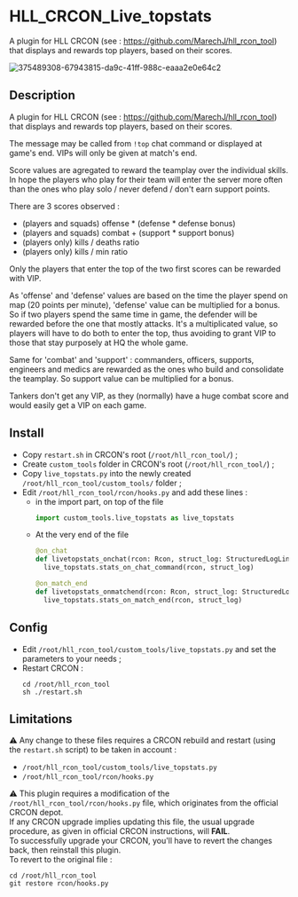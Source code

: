 # HLL_CRCON_Live_topstats

A plugin for HLL CRCON (see : https://github.com/MarechJ/hll_rcon_tool)
that displays and rewards top players, based on their scores.

![375489308-67943815-da9c-41ff-988c-eaaa2e0e64c2](https://github.com/user-attachments/assets/e44d0f07-23a8-4f62-87c4-742803c8be06)

## Description
A plugin for HLL CRCON (see : https://github.com/MarechJ/hll_rcon_tool)
that displays and rewards top players, based on their scores.

The message may be called from `!top` chat command
or displayed at game's end.
VIPs will only be given at match's end.

Score values are agregated to reward the teamplay over the individual skills.
In hope the players who play for their team will enter the server more often
than the ones who play solo / never defend / don't earn support points.

There are 3 scores observed :
- (players and squads) offense * (defense * defense bonus)
- (players and squads) combat + (support * support bonus)
- (players only) kills / deaths ratio
- (players only) kills / min ratio

Only the players that enter the top of the two first scores can be rewarded with VIP.

As 'offense' and 'defense' values are based on the time the player spend on map
(20 points per minute), 'defense' value can be multiplied for a bonus.
So if two players spend the same time in game, the defender will be rewarded
before the one that mostly attacks.
It's a multiplicated value, so players will have to do both to enter the top,
thus avoiding to grant VIP to those that stay purposely at HQ the whole game.

Same for 'combat' and 'support' : commanders, officers, supports, engineers
and medics are rewarded as the ones who build and consolidate the teamplay.
So support value can be multiplied for a bonus.

Tankers don't get any VIP, as they (normally) have a huge combat score
and would easily get a VIP on each game.

## Install
- Copy `restart.sh` in CRCON's root (`/root/hll_rcon_tool/`) ;
- Create `custom_tools` folder in CRCON's root (`/root/hll_rcon_tool/`) ;
- Copy `live_topstats.py` into the newly created `/root/hll_rcon_tool/custom_tools/` folder ;
- Edit `/root/hll_rcon_tool/rcon/hooks.py` and add these lines :
  - in the import part, on top of the file
    ```python
    import custom_tools.live_topstats as live_topstats
    ```
  - At the very end of the file
    ```python
    @on_chat
    def livetopstats_onchat(rcon: Rcon, struct_log: StructuredLogLineWithMetaData):
      live_topstats.stats_on_chat_command(rcon, struct_log)

    @on_match_end
    def livetopstats_onmatchend(rcon: Rcon, struct_log: StructuredLogLineWithMetaData):
      live_topstats.stats_on_match_end(rcon, struct_log)
    ```

## Config
- Edit `/root/hll_rcon_tool/custom_tools/live_topstats.py` and set the parameters to your needs ;
- Restart CRCON :
  ```shell
  cd /root/hll_rcon_tool
  sh ./restart.sh
  ```

## Limitations
⚠️ Any change to these files requires a CRCON rebuild and restart (using the `restart.sh` script) to be taken in account :
- `/root/hll_rcon_tool/custom_tools/live_topstats.py`
- `/root/hll_rcon_tool/rcon/hooks.py`

⚠️ This plugin requires a modification of the `/root/hll_rcon_tool/rcon/hooks.py` file, which originates from the official CRCON depot.  
If any CRCON upgrade implies updating this file, the usual upgrade procedure, as given in official CRCON instructions, will **FAIL**.  
To successfully upgrade your CRCON, you'll have to revert the changes back, then reinstall this plugin.  
To revert to the original file :  
```shell
cd /root/hll_rcon_tool
git restore rcon/hooks.py
```
